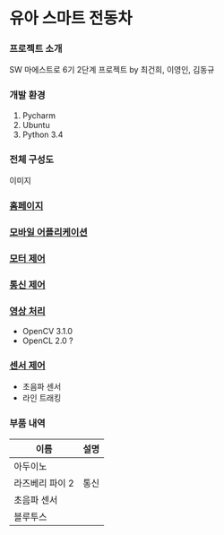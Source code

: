 # 유아 스마트 전동차
### 프로젝트 소개
SW 마에스트로 6기 2단계 프로젝트 by 최건희, 이영인, 김동규

### 개발 환경
1. Pycharm
2. Ubuntu
3. Python 3.4

### 전체 구성도
이미지

### [홈페이지](https://github.com/somacar/somacar/tree/master/homepage)

### [모바일 어플리케이션](https://github.com/somacar/somacar/tree/master/mobile_app)

### [모터 제어](https://github.com/somacar/somacar/tree/master/motor_control)

### [통신 제어](https://github.com/somacar/somacar/tree/master/communication_control)

### [영상 처리](https://github.com/somacar/somacar/tree/master/image_processing)
- OpenCV 3.1.0
- OpenCL 2.0 ?

### [센서 제어](https://github.com/somacar/somacar/tree/master/sensor_control)
- 초음파 센서
- 라인 트래킹

### 부품 내역
|이름|설명|
| ------------- |:-------------:|
|아두이노||
|라즈베리 파이 2|통신|
|초음파 센서||
|블루투스||
